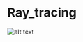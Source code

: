 # Ray_tracing

![alt text](https://github.com/RedSable/Ray_tracing/blob/main/images/2000k_nvidia.bmp)
